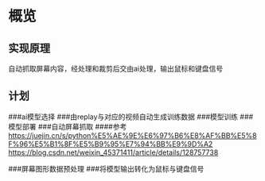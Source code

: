 # 概览

## 实现原理
自动抓取屏幕内容，经处理和裁剪后交由ai处理，输出鼠标和键盘信号

## 计划
###ai模型选择
###由replay与对应的视频自动生成训练数据
###模型训练
###模型部署
###自动屏幕抓取
####参考
https://juejin.cn/s/python%E5%AE%9E%E6%97%B6%E8%AF%BB%E5%8F%96%E5%B1%8F%E5%B9%95%E7%94%BB%E9%9D%A2
https://blog.csdn.net/weixin_45371411/article/details/128757738


###屏幕图形数据预处理
###将模型输出转化为鼠标与键盘信号
